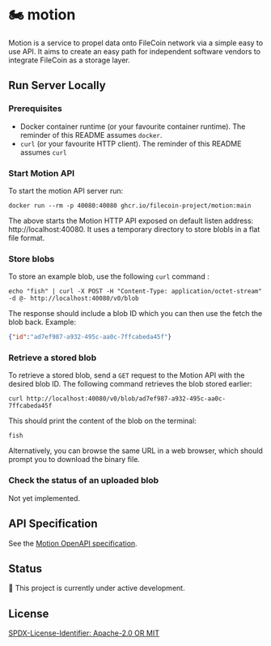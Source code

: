 # :motorcycle: motion

Motion is a service to propel data onto FileCoin network via a simple easy to use API. It aims to create an easy path for independent software vendors to integrate FileCoin as a storage layer.

## Run Server Locally

### Prerequisites

* Docker container runtime (or your favourite container runtime). The reminder of this README assumes `docker`.
* `curl` (or your favourite HTTP client). The reminder of this README assumes `curl`

### Start Motion API

To start the motion API server run:

```shell
docker run --rm -p 40080:40080 ghcr.io/filecoin-project/motion:main
```
The above starts the Motion HTTP API exposed on default listen address: http://localhost:40080.
It uses a temporary directory to store blobls in a flat file format.

### Store blobs

To store an example blob, use the following `curl` command :
```shell
echo "fish" | curl -X POST -H "Content-Type: application/octet-stream" -d @- http://localhost:40080/v0/blob
```
The response should include a blob ID which you can then use the fetch the blob back. Example:
```json
{"id":"ad7ef987-a932-495c-aa0c-7ffcabeda45f"}
```

### Retrieve a stored blob

To retrieve a stored blob, send a `GET` request to the Motion API with the desired blob ID.
The following command retrieves the blob stored earlier:

```shell
curl http://localhost:40080/v0/blob/ad7ef987-a932-495c-aa0c-7ffcabeda45f
```
This should print the content of the blob on the terminal:

```
fish
```

Alternatively, you can browse the same URL in a web browser, which should prompt you to download the binary file.

### Check the status of an uploaded blob

Not yet implemented.

## API Specification

See the [Motion OpenAPI specification](openapi.yaml).

## Status
:construction: This project is currently under active development.

## License

[SPDX-License-Identifier: Apache-2.0 OR MIT](LICENSE.md)
